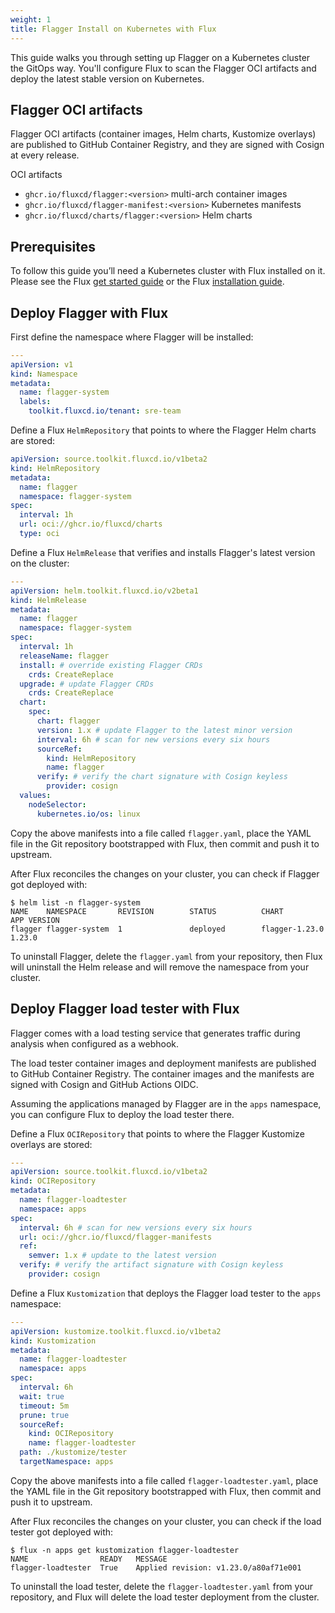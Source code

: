 ```yaml
---
weight: 1
title: Flagger Install on Kubernetes with Flux
---
```


This guide walks you through setting up Flagger on a Kubernetes cluster the GitOps way.
You'll configure Flux to scan the Flagger OCI artifacts and deploy the
latest stable version on Kubernetes.

## Flagger OCI artifacts

Flagger OCI artifacts (container images, Helm charts, Kustomize overlays) are published to
GitHub Container Registry, and they are signed with Cosign at every release.

OCI artifacts

- `ghcr.io/fluxcd/flagger:<version>` multi-arch container images
- `ghcr.io/fluxcd/flagger-manifest:<version>` Kubernetes manifests
- `ghcr.io/fluxcd/charts/flagger:<version>` Helm charts

## Prerequisites

To follow this guide you’ll need a Kubernetes cluster with Flux installed on it.
Please see the Flux [get started guide](https://fluxcd.io/flux/get-started/)
or the Flux [installation guide](https://fluxcd.io/flux/installation/).

## Deploy Flagger with Flux

First define the namespace where Flagger will be installed:

```yaml
---
apiVersion: v1
kind: Namespace
metadata:
  name: flagger-system
  labels:
    toolkit.fluxcd.io/tenant: sre-team
```

Define a Flux `HelmRepository` that points to where the Flagger Helm charts are stored:

```yaml
apiVersion: source.toolkit.fluxcd.io/v1beta2
kind: HelmRepository
metadata:
  name: flagger
  namespace: flagger-system
spec:
  interval: 1h
  url: oci://ghcr.io/fluxcd/charts
  type: oci
```

Define a Flux `HelmRelease` that verifies and installs Flagger's latest version on the cluster:

```yaml
---
apiVersion: helm.toolkit.fluxcd.io/v2beta1
kind: HelmRelease
metadata:
  name: flagger
  namespace: flagger-system
spec:
  interval: 1h
  releaseName: flagger
  install: # override existing Flagger CRDs
    crds: CreateReplace
  upgrade: # update Flagger CRDs
    crds: CreateReplace
  chart:
    spec:
      chart: flagger
      version: 1.x # update Flagger to the latest minor version
      interval: 6h # scan for new versions every six hours
      sourceRef:
        kind: HelmRepository
        name: flagger
      verify: # verify the chart signature with Cosign keyless
        provider: cosign 
  values:
    nodeSelector:
      kubernetes.io/os: linux
```

Copy the above manifests into a file called `flagger.yaml`, place the YAML file
in the Git repository bootstrapped with Flux, then commit and push it to upstream.

After Flux reconciles the changes on your cluster, you can check if Flagger got deployed with:

```console
$ helm list -n flagger-system 
NAME    NAMESPACE       REVISION        STATUS          CHART           APP VERSION
flagger flagger-system  1               deployed        flagger-1.23.0  1.23.0  
```

To uninstall Flagger, delete the `flagger.yaml` from your repository, then Flux will uninstall
the Helm release and will remove the namespace from your cluster.

## Deploy Flagger load tester with Flux

Flagger comes with a load testing service that generates traffic during analysis when configured as a webhook.

The load tester container images and deployment manifests are published to GitHub Container Registry.
The container images and the manifests are signed with Cosign and GitHub Actions OIDC.

Assuming the applications managed by Flagger are in the `apps` namespace, you can configure Flux to
deploy the load tester there.

Define a Flux `OCIRepository` that points to where the Flagger Kustomize overlays are stored:

```yaml
---
apiVersion: source.toolkit.fluxcd.io/v1beta2
kind: OCIRepository
metadata:
  name: flagger-loadtester
  namespace: apps
spec:
  interval: 6h # scan for new versions every six hours
  url: oci://ghcr.io/fluxcd/flagger-manifests
  ref:
    semver: 1.x # update to the latest version 
  verify: # verify the artifact signature with Cosign keyless
    provider: cosign
```

Define a Flux `Kustomization` that deploys the Flagger load tester to the `apps` namespace:

```yaml
---
apiVersion: kustomize.toolkit.fluxcd.io/v1beta2
kind: Kustomization
metadata:
  name: flagger-loadtester
  namespace: apps
spec:
  interval: 6h
  wait: true
  timeout: 5m
  prune: true
  sourceRef:
    kind: OCIRepository
    name: flagger-loadtester
  path: ./kustomize/tester
  targetNamespace: apps
```

Copy the above manifests into a file called `flagger-loadtester.yaml`, place the YAML file
in the Git repository bootstrapped with Flux, then commit and push it to upstream.

After Flux reconciles the changes on your cluster, you can check if the load tester got deployed with:

```console
$ flux -n apps get kustomization flagger-loadtester 
NAME              	READY	MESSAGE                                                                                    
flagger-loadtester	True 	Applied revision: v1.23.0/a80af71e001
```

To uninstall the load tester, delete the `flagger-loadtester.yaml` from your repository, 
and Flux will delete the load tester deployment from the cluster.
